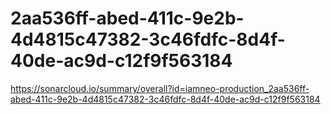 # 2aa536ff-abed-411c-9e2b-4d4815c47382-3c46fdfc-8d4f-40de-ac9d-c12f9f563184
https://sonarcloud.io/summary/overall?id=iamneo-production_2aa536ff-abed-411c-9e2b-4d4815c47382-3c46fdfc-8d4f-40de-ac9d-c12f9f563184
